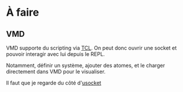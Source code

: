 # À faire

## VMD

VMD supporte du scripting via [TCL](https://www.ks.uiuc.edu/Training/Tutorials/vmd/tutorial-html/node4.html). On peut donc ouvrir une socket et pouvoir interagir avec lui depuis le REPL.

Notamment, définir un système, ajouter des atomes, et le charger directement dans VMD pour le visualiser.

Il faut que je regarde du côté d'[usocket](https://lispcookbook.github.io/cl-cookbook/sockets.html)